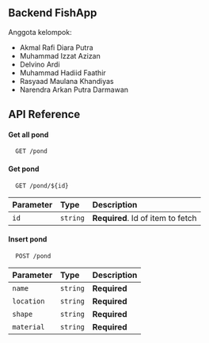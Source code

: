 ## Backend FishApp

Anggota kelompok:

- Akmal Rafi Diara Putra
- Muhammad Izzat Azizan
- Delvino Ardi
- Muhammad Hadiid Faathir
- Rasyaad Maulana Khandiyas
- Narendra Arkan Putra Darmawan

## API Reference

#### Get all pond

```
  GET /pond
```

#### Get pond

```
  GET /pond/${id}
```

| Parameter | Type     | Description                       |
| :-------- | :------- | :-------------------------------- |
| `id`      | `string` | **Required**. Id of item to fetch |

#### Insert pond

```
  POST /pond
```

| Parameter  | Type     | Description  |
| :--------- | :------- | :----------- |
| `name`     | `string` | **Required** |
| `location` | `string` | **Required** |
| `shape`    | `string` | **Required** |
| `material` | `string` | **Required** |
